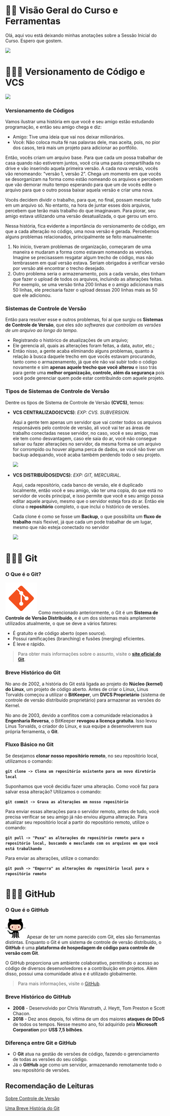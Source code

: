 # 👨‍🎓 Visão Geral do Curso e Ferramentas
Olá, aqui vou está deixando minhas anotações sobre a Sessão Inicial do Curso. Espero que gostem.

![](https://media.tenor.com/Pm4S40MGsIQAAAAC/hacker-hackerman.gif)

# 👨🏻‍💻 Versionamento de Código e VCS
![](https://www.darede.com.br/wp-content/uploads/2022/09/versonamento-de-codigo-blog-1.jpg)
### Versionamento de Códigos

Vamos ilustrar uma história em que você e seu amigo estão estudando programação, e então seu amigo chega e diz:

- Amigo: Tive uma ideia que vai nos deixar milionários.
- Você: Não coloca muita fé nas palavras dele, mas aceita, pois, no pior dos casos, terá mais um projeto para adicionar ao portfólio.

Então, vocês criam um arquivo base. Para que cada um possa trabalhar de casa quando não estiverem juntos, você cria uma pasta compartilhada no drive e vão inserindo aquela primeira versão. A cada nova versão, vocês vão renomeando: "versão 1, versão 2". Chega um momento em que vocês se desorganizam na forma como estão nomeando os arquivos e percebem que vão demorar muito tempo esperando para que um de vocês edite o arquivo para que o outro possa baixar aquela versão e criar uma nova.

Vocês decidem dividir o trabalho, para que, no final, possam mesclar tudo em um arquivo só. No entanto, na hora de juntar esses dois arquivos, percebem que terão mais trabalho do que imaginavam. Para piorar, seu amigo estava utilizando uma versão desatualizada, o que gerou um erro.

Nessa história, fica evidente a importância do versionamento de código, em que a cada alteração no código, uma nova versão é gerada. Percebemos alguns problemas relacionados, principalmente se feito manualmente:

1. No início, tiveram problemas de organização, começaram de uma maneira e mudaram a forma como estavam nomeando as versões. Imagine se precisassem resgatar algum trecho de código, mas não lembrassem em qual versão estava. Seriam obrigados a verificar versão por versão até encontrar o trecho desejado.
2. Outro problema seria o armazenamento, pois a cada versão, eles tinham que fazer o upload de todos os arquivos, incluindo as alterações feitas. Por exemplo, se uma versão tinha 200 linhas e o amigo adicionava mais 50 linhas, ele precisaria fazer o upload dessas 200 linhas mais as 50 que ele adicionou.

### Sistemas de Controle de Versão

Então para resolver esse e outros problemas, foi aí que surgiu os **Sistemas de Controle de Versão**, que eles *são softwares que controlam as versões de um arquivo ao longo do tempo.*

- Registrando o histórico de atualizações de um arquivo;
- Ele gerencia ali, quais as alterações foram feitas, a data, autor, etc.;
- Então nisso, a gente acaba eliminando alguns problemas, quanto a relação à busca daquele trecho em que vocês estavam procurando, tanto como o armazenamento, já que ele não vai subir todo o código novamente e sim **apenas aquele trecho que você alterou** e isso trás para gente uma **melhor organização, controle, além da segurança** pois você pode gerenciar quem pode estar contribuindo com aquele projeto.

### Tipos de Sistemas de Controle de Versão

Dentre os tipos de Sistema de Controle de Versão **(CVCS)**, temos:

- **VCS CENTRALIZADO(CVCS)**: *EXP: CVS. SUBVERSION.*
    
    Aqui a gente tem apenas um servidor que vai conter todos os arquivos responsáveis pelo controle de versão, ali você vai ter as áreas de trabalho conectadas nesse servidor, no caso, você e seu amigo, mas ele tem como desvantagem, caso ele saia do ar, você não consegue salvar ou fazer alterações no servidor, da mesma forma se um arquivo for corrompido ou houver alguma perca de dados, se você não tiver um backup adequando, você acaba também perdendo todo o seu projeto.
    
    ![](https://uploaddeimagens.com.br/images/004/604/330/full/Screenshot_2023-09-11-23-22-23_1440x900.png?1694485563)
    

- **VCS DISTRIBUÍDOS(DVCS)**: *EXP: GIT, MERCURIAL.*
    
    Aqui, cada repositório, cada banco de versão, ele é duplicado localmente, então você e seu amigo, vão ter uma copia, do que está no servidor de vocês principal, e isso permite que você e seu amigo possa editar aquele arquivo, mesmo que o servidor esteja fora do ar. Então ele clona o **repositório** completo, o que inclui o histórico de versões.
    
    Cada clone é como se fosse um **Backup**, o que possibilita um **fluxo de trabalho** mais flexível, já que cada um pode trabalhar de um lugar, mesmo que não esteja conectado no servidor
    
    ![](https://i.imgur.com/xzJVddD.png)
    

# 👨🏻‍💻 Git
### O Que é o Git?
![Alt text](image-1.png) 
Como mencionado anteriormente, o Git é um **Sistema de Controle de Versão Distribuído**, e é um dos sistemas mais amplamente utilizados atualmente, o que se deve a vários fatores:

- É gratuito e de código aberto (open source).
- Possui ramificações (branching) e fusões (merging) eficientes.
- É leve e rápido.

> Para obter mais informações sobre o assunto, visite o **[site oficial do Git](https://git-scm.com/)**.
> 

### Breve Histórico do Git

No ano de 2002, a história do Git está ligada ao projeto do **Núcleo (kernel) do Linux**, um projeto de código aberto. Antes de criar o Linux, Linus Torvalds começou a utilizar o **BitKeeper**, um **DVCS Proprietário** (sistema de controle de versão distribuído proprietário) para armazenar as versões do Kernel.

No ano de 2003, devido a conflitos com a comunidade relacionados à **Engenharia Reversa**, o BitKeeper **revogou a licença gratuita**. Isso levou Linus Torvalds, o criador do Linux, e sua equipe a desenvolverem sua própria ferramenta, o **Git**.

### Fluxo Básico no Git

Se desejamos **clonar nosso repositório remoto**, no seu repositório local, utilizamos o comando:

**`git clone -> Clona um repositório existente para um novo diretório local`**

Suponhamos que você decidiu fazer uma alteração. Como você faz para salvar essa alteração? Utilizamos o comando:

**`git commit -> Grava as alterações em nosso repositório`**

Para enviar essas alterações para o servidor remoto, antes de tudo, você precisa verificar se seu amigo já não enviou alguma alteração. Para atualizar seu repositório local a partir do repositório remoto, utilize o comando:

**`git pull -> "Puxa" as alterações do repositório remoto para o repositório local, buscando e mesclando com os arquivos em que você está trabalhando`**

Para enviar as alterações, utilize o comando:

**`git push -> "Empurra" as alterações do repositório local para o repositório remoto`**


# 👨🏻‍💻 GitHub
### O Que é o GitHub
![Alt text](image.png)
Apesar de ter um nome parecido com Git, eles são ferramentas distintas. Enquanto o Git é um sistema de controle de versão distribuído, o **GitHub** é uma **plataforma de hospedagem de código para controle de versão com Git**.

O GitHub proporciona um ambiente colaborativo, permitindo o acesso ao código de diversos desenvolvedores e a contribuição em projetos. Além disso, possui uma comunidade ativa e é utilizado globalmente.

> Para mais informações, visite o [GitHub](https://github.com/).


### Breve Histórico do GitHub

- **2008** - Desenvolvido por Chris Wanstrath, J. Heytt, Tom Preston e Scott Chacon.
- **2018** - Dez anos depois, foi vítima de um dos maiores **ataques de DDoS** de todos os tempos. Nesse mesmo ano, foi adquirido pela **Microsoft Corporation** por **US$ 7,5 bilhões**.

### Diferença entre Git e GitHub

- O **Git** atua na gestão de versões de código, fazendo o gerenciamento de todas as versões do seu código.
- Já o **GitHub** age como um servidor, armazenando remotamente todo o seu repositório de versões.

## Recomendação de Leituras

[Sobre Controle de Versão](https://git-scm.com/book/pt-br/v2/Come%C3%A7ando-Sobre-Controle-de-Vers%C3%A3o)

[Uma Breve História do Git](https://git-scm.com/book/pt-br/v2/Come%C3%A7ando-Uma-Breve-Hist%C3%B3ria-do-Git)